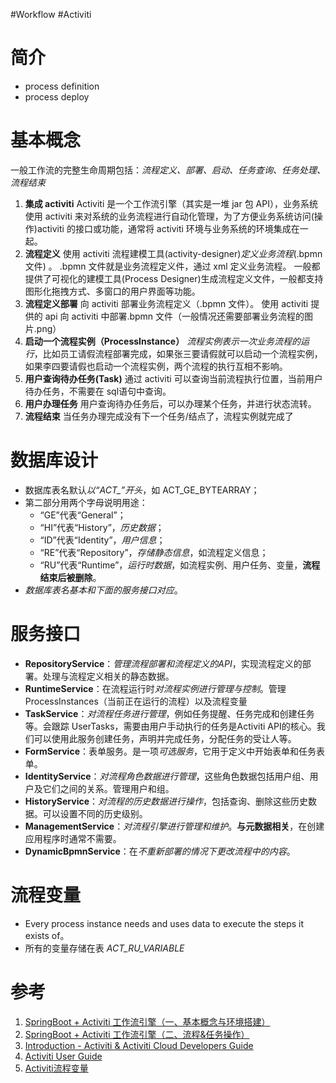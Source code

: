 #Workflow #Activiti

# 简介
- process definition
- process deploy

# 基本概念
一般工作流的完整生命周期包括：*流程定义、部署、启动、任务查询、任务处理、流程结束*
1. **集成 activiti**
	Activiti 是一个工作流引擎（其实是一堆 jar 包 API），业务系统使用 activiti 来对系统的业务流程进行自动化管理，为了方便业务系统访问(操作)activiti 的接口或功能，通常将 activiti 环境与业务系统的环境集成在一起。
2. **流程定义**
	使用 activiti 流程建模工具(activity-designer)*定义业务流程*(.bpmn 文件) 。 .bpmn 文件就是业务流程定义件，通过 xml 定义业务流程。 一般都提供了可视化的建模工具(Process Designer)生成流程定义文件，一般都支持图形化拖拽方式、多窗口的用户界面等功能。
3. **流程定义部署**
	向 activiti 部署业务流程定义（.bpmn 文件）。 使用 activiti 提供的 api 向 activiti 中部署.bpmn 文件（一般情况还需要部署业务流程的图片.png）
4. **启动一个流程实例（ProcessInstance）**
	*流程实例表示一次业务流程的运行*，比如员工请假流程部署完成，如果张三要请假就可以启动一个流程实例，如果李四要请假也启动一个流程实例，两个流程的执行互相不影响。
5. **用户查询待办任务(Task)**
	通过 activiti 可以查询当前流程执行位置，当前用户待办任务，不需要在 sql语句中查询。
6. **用户办理任务**
	用户查询待办任务后，可以办理某个任务，并进行状态流转。
7. **流程结束**
	当任务办理完成没有下一个任务/结点了，流程实例就完成了

# 数据库设计
- 数据库表名默认*以“ACT_”开头*，如 ACT_GE_BYTEARRAY；
- 第二部分用两个字母说明用途：
	- “GE”代表“General”；
	- “HI”代表“History”，*历史数据*；
	- “ID”代表“Identity”，*用户信息*；
	- “RE”代表“Repository”，*存储静态信息*，如流程定义信息；
	- “RU”代表“Runtime”，*运行时数据*，如流程实例、用户任务、变量，**流程结束后被删除**。
- *数据库表名基本和下面的服务接口对应*。

# 服务接口
- **RepositoryService**：*管理流程部署和流程定义的API*，实现流程定义的部署。处理与流程定义相关的静态数据。
- **RuntimeService**：在流程运行时*对流程实例进行管理与控制*。管理 ProcessInstances（当前正在运行的流程）以及流程变量
- **TaskService**：*对流程任务进行管理*，例如任务提醒、任务完成和创建任务等。会跟踪 UserTasks，需要由用户手动执行的任务是Activiti API的核心。我们可以使用此服务创建任务，声明并完成任务，分配任务的受让人等。
- **FormService**：表单服务。是一项*可选服务*，它用于定义中开始表单和任务表单。
- **IdentityService**：*对流程角色数据进行管理*，这些角色数据包括用户组、用户及它们之间的关系。管理用户和组。
- **HistoryService**：*对流程的历史数据进行操作*，包括查询、删除这些历史数据。可以设置不同的历史级别。
- **ManagementService**：*对流程引擎进行管理和维护*。**与元数据相关**，在创建应用程序时通常不需要。
- **DynamicBpmnService**：在*不重新部署的情况下更改流程中的内容*。


# 流程变量
- Every process instance needs and uses data to execute the steps it exists of。
- 所有的变量存储在表 *ACT_RU_VARIABLE*


# 参考
1. [ SpringBoot + Activiti 工作流引擎（一、基本概念与环境搭建）](https://blog.csdn.net/u014553029/article/details/111147223)
2. [SpringBoot + Activiti 工作流引擎（二、流程&任务操作）](https://blog.csdn.net/u014553029/article/details/112438038)
3. [Introduction - Activiti & Activiti Cloud Developers Guide](https://activiti.gitbook.io/activiti-7-developers-guide/)
4. [Activiti User Guide](https://www.activiti.org/userguide/#_introduction)
5. [Activiti流程变量](https://www.cnblogs.com/cxyj/p/3877996.html)